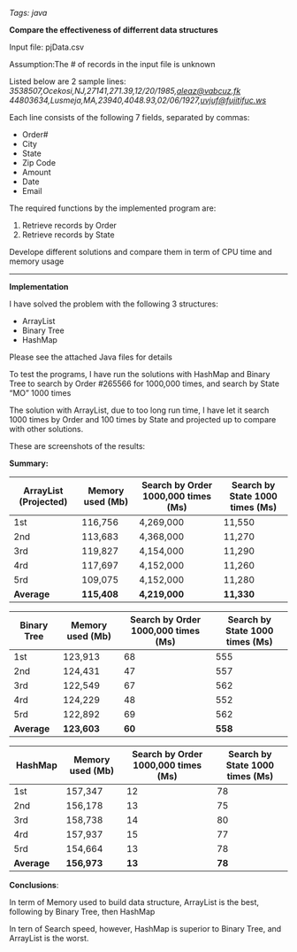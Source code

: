 *Tags: java*

**Compare the effectiveness of differrent data structures**

Input file: pjData.csv

Assumption:The # of records in the input file is unknown

Listed below are 2 sample lines:
*3538507,Ocekosi,NJ,27141,271.39,12/20/1985,aleaz@vabcuz.fk*
*44803634,Lusmeja,MA,23940,4048.93,02/06/1927,uvjuf@fujitifuc.ws*

Each line consists of the following 7 fields, separated by commas:
* Order#
* City
* State
* Zip Code
* Amount
* Date
* Email

The required functions by the implemented program are:
1. Retrieve records by Order
2. Retrieve records by State

Develope different solutions and compare them in term of CPU time and memory usage
- - -

**Implementation**

I have solved the problem with the following 3 structures:

- ArrayList
- Binary Tree
- HashMap

Please see the attached Java files for details

To test the programs, I have run the solutions with HashMap and Binary Tree to search by Order #265566 for 1000,000 times, and search by State “MO” 1000 times

The solution with ArrayList, due to too long run time, I have let it search 1000 times by Order and 100 times by State and projected up to compare with other solutions.

These are screenshots of the results:
[]()
[]()
[]()

**Summary:**


| **ArrayList (Projected)**|**Memory used (Mb)** |**Search by Order 1000,000 times (Ms)** |**Search by State 1000 times (Ms)** |
| ----------- | ----------- | ----------- | ----------- |
| 1st | 116,756 | 4,269,000 | 11,550 |
| 2nd | 113,683 | 4,368,000 | 11,270 |
| 3rd | 119,827 | 4,154,000 | 11,290 |
| 4rd | 117,697 | 4,152,000 | 11,260 |
| 5rd | 109,075 | 4,152,000 | 11,280 |
|**Average** |**115,408** |**4,219,000** |**11,330** |

|**Binary Tree**|**Memory used (Mb)**|**Search by Order 1000,000 times (Ms)** |**Search by State 1000 times (Ms)** |
| ----------- | ----------- | ----------- | ----------- |
|1st|123,913 |68 |555 |
|2nd|124,431 |47 |557 |
|3rd|122,549 |67 |562 |
|4rd|124,229 |48 |552 |
|5rd|122,892 |69 |562 |
|**Average** |**123,603** |**60** |**558** |


| **HashMap**|**Memory used (Mb)** |**Search by Order 1000,000 times (Ms)** |**Search by State 1000 times (Ms)** |
| ----------- | ----------- | ----------- | ----------- |
|1st |157,347 |12 |78 |
|2nd |156,178 |13 |75 |
|3rd |158,738 |14 |80 |
|4rd |157,937 |15 |77 |
|5rd |154,664 |13 |78 |
|**Average** |**156,973** |**13** |**78** |

**Conclusions**:

In term of Memory used to build data structure, ArrayList is the best, following by Binary Tree, then HashMap

In tern of Search speed, however, HashMap is superior to Binary Tree, and ArrayList is the worst.
